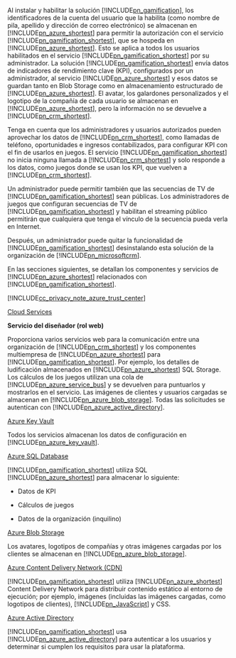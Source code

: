 Al instalar y habilitar la solución [!INCLUDE[pn_gamification](pn-gamification.md)], los identificadores de la cuenta del usuario que la habilita (como nombre de pila, apellido y dirección de correo electrónico) se almacenan en [!INCLUDE[pn_azure_shortest](pn-azure-shortest.md)] para permitir la autorización con el servicio [!INCLUDE[pn_gamification_shortest](pn-gamification-shortest.md)], que se hospeda en [!INCLUDE[pn_azure_shortest](pn-azure-shortest.md)]. Esto se aplica a todos los usuarios habilitados en el servicio [!INCLUDE[pn_gamification_shortest](pn-gamification-shortest.md)] por su administrador. La solución [!INCLUDE[pn_gamification_shortest](pn-gamification-shortest.md)] envía datos de indicadores de rendimiento clave (KPI), configurados por un administrador, al servicio [!INCLUDE[pn_azure_shortest](pn-azure-shortest.md)] y esos datos se guardan tanto en Blob Storage como en almacenamiento estructurado de [!INCLUDE[pn_azure_shortest](pn-azure-shortest.md)].  El avatar, los galardones personalizados y el logotipo de la compañía de cada usuario se almacenan en [!INCLUDE[pn_azure_shortest](pn-azure-shortest.md)], pero la información no se devuelve a [!INCLUDE[pn_crm_shortest](pn-crm-shortest.md)].  
  
Tenga en cuenta que los administradores y usuarios autorizados pueden aprovechar los datos de [!INCLUDE[pn_crm_shortest](pn-crm-shortest.md)], como llamadas de teléfono, oportunidades e ingresos contabilizados, para configurar KPI con el fin de usarlos en juegos. El servicio [!INCLUDE[pn_gamification_shortest](pn-gamification-shortest.md)] no inicia ninguna llamada a [!INCLUDE[pn_crm_shortest](pn-crm-shortest.md)] y solo responde a los datos, como juegos donde se usan los KPI, que vuelven a [!INCLUDE[pn_crm_shortest](pn-crm-shortest.md)].  
  
Un administrador puede permitir también que las secuencias de TV de [!INCLUDE[pn_gamification_shortest](pn-gamification-shortest.md)] sean públicas. Los administradores de juegos que configuran secuencias de TV de [!INCLUDE[pn_gamification_shortest](pn-gamification-shortest.md)] y habilitan el streaming público permitirán que cualquiera que tenga el vínculo de la secuencia pueda verla en Internet.  
  
Después, un administrador puede quitar la funcionalidad de [!INCLUDE[pn_gamification_shortest](pn-gamification-shortest.md)] desinstalando esta solución de la organización de [!INCLUDE[pn_microsoftcrm](pn-microsoftcrm.md)].  
  
En las secciones siguientes, se detallan los componentes y servicios de [!INCLUDE[pn_azure_shortest](pn-azure-shortest.md)] relacionados con [!INCLUDE[pn_gamification_shortest](pn-gamification-shortest.md)].  
  
[!INCLUDE[cc_privacy_note_azure_trust_center](cc-privacy-note-azure-trust-center.md)]  
  
[Cloud Services](https://azure.microsoft.com/services/cloud-services/)  
  
 **Servicio del diseñador (rol web)**  
  
Proporciona varios servicios web para la comunicación entre una organización de [!INCLUDE[pn_crm_shortest](pn-crm-shortest.md)] y los componentes multiempresa de [!INCLUDE[pn_azure_shortest](pn-azure-shortest.md)] para [!INCLUDE[pn_gamification_shortest](pn-gamification-shortest.md)]. Por ejemplo, los detalles de ludificación almacenados en [!INCLUDE[pn_azure_shortest](pn-azure-shortest.md)] SQL Storage.  Los cálculos de los juegos utilizan una cola de [!INCLUDE[pn_azure_service_bus](pn-azure-service-bus.md)] y se devuelven para puntuarlos y mostrarlos en el servicio.  Las imágenes de clientes y usuarios cargadas se almacenan en [!INCLUDE[pn_azure_blob_storage](pn-azure-blob-storage.md)]. Todas las solicitudes se autentican con [!INCLUDE[pn_azure_active_directory](pn-azure-active-directory.md)].  
  
[Azure Key Vault](https://azure.microsoft.com/services/key-vault/)  
  
Todos los servicios almacenan los datos de configuración en [!INCLUDE[pn_azure_key_vault](pn-azure-key-vault.md)].  
  
[Azure SQL Database](https://azure.microsoft.com/services/sql-database/)  
  
[!INCLUDE[pn_gamification_shortest](pn-gamification-shortest.md)] utiliza SQL [!INCLUDE[pn_azure_shortest](pn-azure-shortest.md)] para almacenar lo siguiente:  
  
- Datos de KPI  
  
- Cálculos de juegos  
  
- Datos de la organización (inquilino)  
  
[Azure Blob Storage](https://azure.microsoft.com/services/storage/)  
  
Los avatares, logotipos de compañías y otras imágenes cargadas por los clientes se almacenan en [!INCLUDE[pn_azure_blob_storage](pn-azure-blob-storage.md)].  
  
[Azure Content Delivery Network (CDN)](https://azure.microsoft.com/services/cdn/)  
  
[!INCLUDE[pn_gamification_shortest](pn-gamification-shortest.md)] utiliza [!INCLUDE[pn_azure_shortest](pn-azure-shortest.md)] Content Delivery Network para distribuir contenido estático al entorno de ejecución; por ejemplo, imágenes (incluidas las imágenes cargadas, como logotipos de clientes), [!INCLUDE[pn_JavaScript](pn-javascript.md)] y CSS.  
  
[Azure Active Directory](https://azure.microsoft.com/services/active-directory/)  
  
[!INCLUDE[pn_gamification_shortest](pn-gamification-shortest.md)] usa [!INCLUDE[pn_azure_active_directory](pn-azure-active-directory.md)] para autenticar a los usuarios y determinar si cumplen los requisitos para usar la plataforma.
